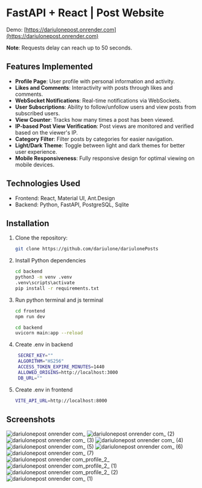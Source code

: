 # FastAPI + React | Post Website

Demo: [https://dariulonepost.onrender.com](https://dariulonepost.onrender.com)

**Note**: Requests delay can reach up to 50 seconds.

## Features Implemented

- **Profile Page**: User profile with personal information and activity.
- **Likes and Comments**: Interactivity with posts through likes and comments.
- **WebSocket Notifications**: Real-time notifications via WebSockets.
- **User Subscriptions**: Ability to follow/unfollow users and view posts from subscribed users.
- **View Counter**: Tracks how many times a post has been viewed.
- **IP-based Post View Verification**: Post views are monitored and verified based on the viewer's IP.
- **Category Filter**: Filter posts by categories for easier navigation.
- **Light/Dark Theme**: Toggle between light and dark themes for better user experience.
- **Mobile Responsiveness**: Fully responsive design for optimal viewing on mobile devices.

## Technologies Used
- Frontend: React, Material UI, Ant.Design
- Backend: Python, FastAPI, PostgreSQL, Sqlite
    
## Installation

1. Clone the repository:

   ```bash
   git clone https://github.com/dariulone/dariulonePosts
   ```

2. Install Python dependencies
   ```bash
   cd backend
   python3 -m venv .venv
   .venv\scripts\activate
   pip install -r requirements.txt
   ```
3. Run python terminal and js terminal
   ```bash
   cd frontend
   npm run dev
   ```

   ```bash
   cd backend
   uvicorn main:app --reload
   ```
4. Create .env in backend
   ```bash
    SECRET_KEY=""
    ALGORITHM="HS256"
    ACCESS_TOKEN_EXPIRE_MINUTES=1440
    ALLOWED_ORIGINS=http://localhost:3000
    DB_URL=""
    ```
5. Create .env in frontend
   ```bash
   VITE_API_URL=http://localhost:8000
   ```

## Screenshots
![dariulonepost onrender com_](https://github.com/user-attachments/assets/a6e70b73-d8c0-4112-8fd6-e54476b3533d)
![dariulonepost onrender com_ (2)](https://github.com/user-attachments/assets/f2f94b6e-6d1b-4bd4-b198-996a16720981)
![dariulonepost onrender com_ (3)](https://github.com/user-attachments/assets/74be7096-61bf-4e42-9b92-d54ba10ebaa2)
![dariulonepost onrender com_ (4)](https://github.com/user-attachments/assets/60c62c56-d02c-4428-9718-4628ac47cb80)
![dariulonepost onrender com_ (5)](https://github.com/user-attachments/assets/a38d0a32-2ef0-4a0a-883c-f270ce75a42a)
![dariulonepost onrender com_ (6)](https://github.com/user-attachments/assets/554d1edb-c593-41b6-a108-416d18548161)
![dariulonepost onrender com_ (7)](https://github.com/user-attachments/assets/7ead9616-1cee-4b3e-a54f-618a6f06e72e)
![dariulonepost onrender com_profile_2_](https://github.com/user-attachments/assets/08b101df-510c-4c2b-afb1-c50f7ad392e7)
![dariulonepost onrender com_profile_2_ (1)](https://github.com/user-attachments/assets/f45f571c-6abc-442f-8362-f9a76650f7b9)
![dariulonepost onrender com_profile_2_ (2)](https://github.com/user-attachments/assets/98ef7433-3a02-4770-8273-5a7beacbcc26)
![dariulonepost onrender com_ (1)](https://github.com/user-attachments/assets/85e8b98f-30b9-45d5-b07e-78358b3bee87)

